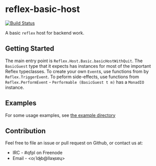 # reflex-basic-host

[![Build Status](https://travis-ci.org/qfpl/reflex-basic-host.svg?branch=master)](https://travis-ci.org/qfpl/reflex-basic-host)

A basic `reflex` host for backend work.

## Getting Started

The main entry point is `Reflex.Host.Basic.basicHostWithQuit`. The
`BasicGuest` type that it expects has instances for most of the
important Reflex typeclasses. To create your own `Event`s, use
functions from by `Reflex.TriggerEvent`. To peform side-effects, use
functions from `Reflex.PerformEvent` - `Performable (BasicGuest t m)`
has a `MonadIO` instance.

## Examples

For some usage examples, see [the example
directory](https://github.com/qfpl/reflex-basic-host/tree/master/example)

## Contribution

Feel free to file an issue or pull request on Github, or contact us at:

* IRC - #qfpl on Freenode
* Email - <oᴉ˙ldɟb@llǝʞsɐɥ>
